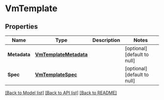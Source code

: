 # VmTemplate

## Properties
Name | Type | Description | Notes
------------ | ------------- | ------------- | -------------
**Metadata** | [**VmTemplateMetadata**](vm_template_metadata.md) |  | [optional] [default to null]
**Spec** | [**VmTemplateSpec**](vm_template_spec.md) |  | [optional] [default to null]

[[Back to Model list]](../README.md#documentation-for-models) [[Back to API list]](../README.md#documentation-for-api-endpoints) [[Back to README]](../README.md)


